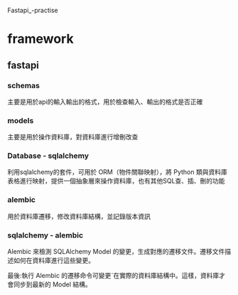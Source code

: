 Fastapi_-practise


# framework

## fastapi

### schemas

主要是用於api的輸入輸出的格式，用於檢查輸入、輸出的格式是否正確

### models

主要是用於操作資料庫，對資料庫進行增刪改查



### Database - sqlalchemy

利用sqlalchemy的套件，可用於 ORM（物件關聯映射），將 Python 類與資料庫表格進行映射，提供一個抽象層來操作資料庫，也有其他SQL查、插、刪的功能

### alembic

用於資料庫遷移，修改資料庫結構，並記錄版本資訊

### sqlalchemy - alembic

Alembic 來檢測 SQLAlchemy Model 的變更，生成對應的遷移文件。遷移文件描述如何在資料庫進行這些變更。

最後:執行 Alembic 的遷移命令可變更ˋ在實際的資料庫結構中。這樣，資料庫才會同步到最新的 Model 結構。
